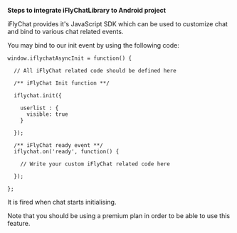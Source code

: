 **Steps to integrate iFlyChatLibrary to Android project**

iFlyChat provides it's JavaScript SDK which can be used to customize chat and bind to various chat related events.

You may bind to our init event by using the following code:
~~~
window.iflychatAsyncInit = function() {
  
  // All iFlyChat related code should be defined here
  
  /** iFlyChat Init function **/

  iflychat.init({
  
    userlist : {
      visible: true
    }

  });

  /** iFlyChat ready event **/
  iflychat.on('ready', function() {
    
    // Write your custom iFlyChat related code here

  }); 

};
~~~

It is fired when chat starts initialising. 

Note that you should be using a premium plan in order to be able to use this feature.

